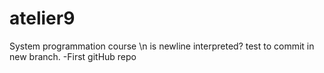 # atelier9
System programmation course \n is newline interpreted? test to commit in new branch.
  -First gitHub repo

